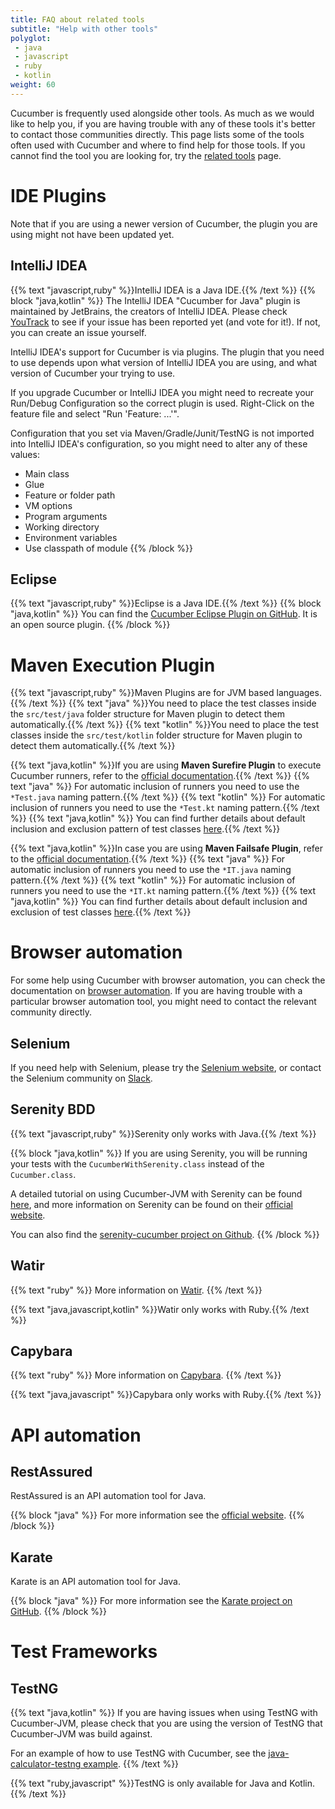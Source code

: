 ```yaml
---
title: FAQ about related tools
subtitle: "Help with other tools"
polyglot:
 - java
 - javascript
 - ruby
 - kotlin
weight: 60
---
```


Cucumber is frequently used alongside other tools. As much as we would like to help you, if you are having trouble with any of these tools it's better to contact those communities directly.
This page lists some of the tools often used with Cucumber and where to find help for those tools.
If you cannot find the tool you are looking for, try the [related tools](/docs/tools/related-tools) page.

# IDE Plugins
Note that if you are using a newer version of Cucumber, the plugin you are using might not have been updated yet.

## IntelliJ IDEA
{{% text "javascript,ruby" %}}IntelliJ IDEA is a Java IDE.{{% /text %}}
{{% block "java,kotlin" %}}
The IntelliJ IDEA "Cucumber for Java" plugin is maintained by JetBrains, the creators of IntelliJ IDEA. Please check [YouTrack](https://youtrack.jetbrains.com) to see if your issue has been reported yet (and vote for it!).
If not, you can create an issue yourself.

IntelliJ IDEA's support for Cucumber is via plugins. The plugin that you need to use depends upon what version of IntelliJ IDEA you are using, and what version of Cucumber your trying to use.

If you upgrade Cucumber or IntelliJ IDEA you might need to recreate your Run/Debug Configuration so the correct plugin is used. Right-Click on the feature file and select "Run 'Feature: ...'".

Configuration that you set via Maven/Gradle/Junit/TestNG is not imported into IntelliJ IDEA's configuration, so you might need to alter any of these values:
* Main class
* Glue
* Feature or folder path
* VM options
* Program arguments
* Working directory
* Environment variables
* Use classpath of module
{{% /block %}}

## Eclipse
{{% text "javascript,ruby" %}}Eclipse is a Java IDE.{{% /text %}}
{{% block "java,kotlin" %}}
You can find the [Cucumber Eclipse Plugin on GitHub](https://github.com/cucumber/cucumber-eclipse). It is an open source plugin.
{{% /block %}}

# Maven Execution Plugin
{{% text "javascript,ruby" %}}Maven Plugins are for JVM based languages.{{% /text %}}
{{% text "java" %}}You need to place the test classes inside the `src/test/java` folder structure for Maven plugin to detect them automatically.{{% /text %}}
{{% text "kotlin" %}}You need to place the test classes inside the `src/test/kotlin` folder structure for Maven plugin to detect them automatically.{{% /text %}}

{{% text "java,kotlin" %}}If you are using **Maven Surefire Plugin** to execute Cucumber runners, refer to the [official documentation](https://maven.apache.org/surefire/maven-surefire-plugin/examples/cucumber.html).{{% /text %}}
{{% text "java" %}} For automatic inclusion of runners you need to use the `*Test.java` naming pattern.{{% /text %}} 
{{% text "kotlin" %}} For automatic inclusion of runners you need to use the `*Test.kt` naming pattern.{{% /text %}}
{{% text "java,kotlin" %}} You can find further details about default inclusion and exclusion pattern of test classes [here](https://maven.apache.org/surefire/maven-surefire-plugin/examples/inclusion-exclusion.html).{{% /text %}}

{{% text "java,kotlin" %}}In case you are using **Maven Failsafe Plugin**, refer to the [official documentation](https://maven.apache.org/surefire/maven-failsafe-plugin/examples/cucumber.html).{{% /text %}}
{{% text "java" %}} For automatic inclusion of runners you need to use the `*IT.java` naming pattern.{{% /text %}} 
{{% text "kotlin" %}} For automatic inclusion of runners you need to use the `*IT.kt` naming pattern.{{% /text %}}
{{% text "java,kotlin" %}} You can find further details about default inclusion and exclusion of test classes [here](https://maven.apache.org/surefire/maven-failsafe-plugin/examples/inclusion-exclusion.html).{{% /text %}}

# Browser automation
For some help using Cucumber with browser automation, you can check the documentation on [browser automation](/docs/guides/browser-automation).
If you are having trouble with a particular browser automation tool, you might need to contact the relevant community directly.

## Selenium
If you need help with Selenium, please try the [Selenium website](https://www.seleniumhq.org/), or contact the Selenium community on [Slack](https://seleniumhq.herokuapp.com/).

## Serenity BDD
{{% text "javascript,ruby" %}}Serenity only works with Java.{{% /text %}}

{{% block "java,kotlin" %}}
If you are using Serenity, you will be running your tests with the `CucumberWithSerenity.class` instead of the `Cucumber.class`.

A detailed tutorial on using Cucumber-JVM with Serenity can be found
[here](http://thucydides.info/docs/articles/an-introduction-to-serenity-bdd-with-cucumber.html), and more information on Serenity can be found on their [official website](http://serenity-bdd.info).

You can also find the [serenity-cucumber project on Github](https://github.com/serenity-bdd/serenity-cucumber).
{{% /block %}}

## Watir
{{% text "ruby" %}}
More information on [Watir](http://watir.com).
{{% /text %}}

{{% text "java,javascript,kotlin" %}}Watir only works with Ruby.{{% /text %}}

## Capybara
{{% text "ruby" %}}
More information on [Capybara](https://teamcapybara.github.io/capybara/).
{{% /text %}}

{{% text "java,javascript" %}}Capybara only works with Ruby.{{% /text %}}

# API automation

## RestAssured
RestAssured is an API automation tool for Java.

{{% block "java" %}}
For more information see the [official website](http://rest-assured.io/).
{{% /block %}}

## Karate
Karate is an API automation tool for Java.

{{% block "java" %}}
For more information see the [Karate project on GitHub](https://github.com/intuit/karate).
{{% /block %}}

# Test Frameworks

## TestNG
{{% text "java,kotlin" %}}
If you are having issues when using TestNG with Cucumber-JVM, please check that you are using the version of TestNG that Cucumber-JVM was build against.

For an example of how to use TestNG with Cucumber, see the [java-calculator-testng example](https://github.com/cucumber/cucumber-jvm/tree/main/examples/calculator-java-testng).
{{% /text %}}

{{% text "ruby,javascript" %}}TestNG is only available for Java and Kotlin.{{% /text %}}
